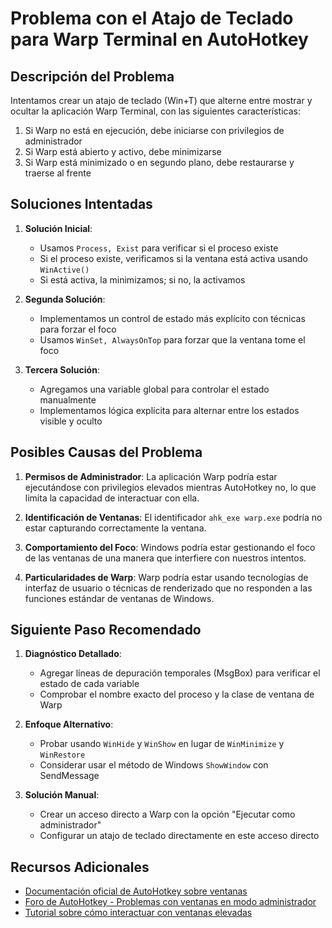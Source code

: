 # Problema con el Atajo de Teclado para Warp Terminal en AutoHotkey

## Descripción del Problema

Intentamos crear un atajo de teclado (Win+T) que alterne entre mostrar y ocultar la aplicación Warp Terminal, con las siguientes características:

1. Si Warp no está en ejecución, debe iniciarse con privilegios de administrador
2. Si Warp está abierto y activo, debe minimizarse
3. Si Warp está minimizado o en segundo plano, debe restaurarse y traerse al frente

## Soluciones Intentadas

1. **Solución Inicial**:
   - Usamos `Process, Exist` para verificar si el proceso existe
   - Si el proceso existe, verificamos si la ventana está activa usando `WinActive()`
   - Si está activa, la minimizamos; si no, la activamos

2. **Segunda Solución**: 
   - Implementamos un control de estado más explícito con técnicas para forzar el foco
   - Usamos `WinSet, AlwaysOnTop` para forzar que la ventana tome el foco

3. **Tercera Solución**:
   - Agregamos una variable global para controlar el estado manualmente
   - Implementamos lógica explícita para alternar entre los estados visible y oculto

## Posibles Causas del Problema

1. **Permisos de Administrador**: La aplicación Warp podría estar ejecutándose con privilegios elevados mientras AutoHotkey no, lo que limita la capacidad de interactuar con ella.

2. **Identificación de Ventanas**: El identificador `ahk_exe warp.exe` podría no estar capturando correctamente la ventana.

3. **Comportamiento del Foco**: Windows podría estar gestionando el foco de las ventanas de una manera que interfiere con nuestros intentos.

4. **Particularidades de Warp**: Warp podría estar usando tecnologías de interfaz de usuario o técnicas de renderizado que no responden a las funciones estándar de ventanas de Windows.

## Siguiente Paso Recomendado

1. **Diagnóstico Detallado**:
   - Agregar líneas de depuración temporales (MsgBox) para verificar el estado de cada variable
   - Comprobar el nombre exacto del proceso y la clase de ventana de Warp

2. **Enfoque Alternativo**:
   - Probar usando `WinHide` y `WinShow` en lugar de `WinMinimize` y `WinRestore`
   - Considerar usar el método de Windows `ShowWindow` con SendMessage

3. **Solución Manual**:
   - Crear un acceso directo a Warp con la opción "Ejecutar como administrador"
   - Configurar un atajo de teclado directamente en este acceso directo

## Recursos Adicionales

- [Documentación oficial de AutoHotkey sobre ventanas](https://www.autohotkey.com/docs/v1/lib/WinExist.htm)
- [Foro de AutoHotkey - Problemas con ventanas en modo administrador](https://www.autohotkey.com/boards/viewtopic.php?t=74268)
- [Tutorial sobre cómo interactuar con ventanas elevadas](https://www.autohotkey.com/docs/v1/FAQ.htm#UAC) 